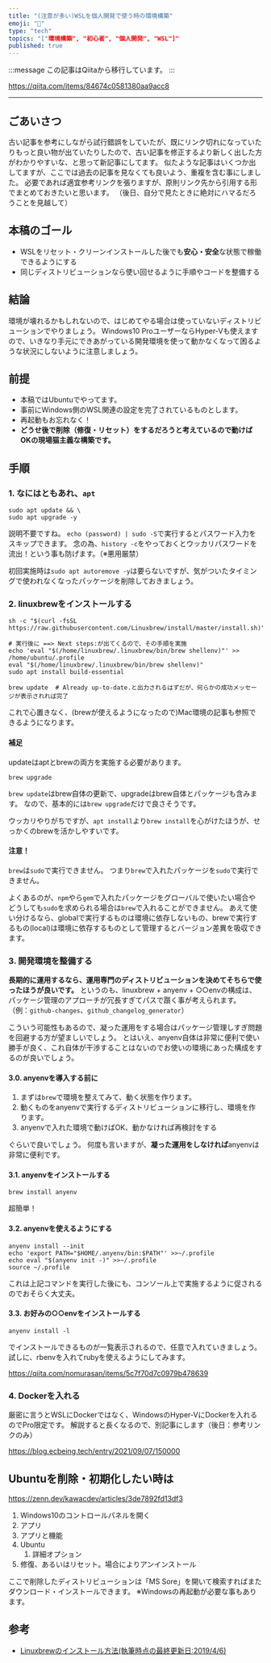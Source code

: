 ```yaml
---
title: "(注意が多い)WSLを個人開発で使う時の環境構築"
emoji: "📝"
type: "tech"
topics: "["環境構築", "初心者", "個人開発", "WSL"]"
published: true
---
```


:::message
この記事はQiitaから移行しています。
:::

https://qiita.com/items/84674c0581380aa9acc8

---

## ごあいさつ
古い記事を参考にしながら試行錯誤をしていたが、既にリンク切れになっていたりもっと良い物が出ていたりしたので、古い記事を修正するより新しく出した方がわかりやすいな、と思って新記事にしてます。
似たような記事はいくつか出してますが、ここでは過去の記事を見なくても良いよう、重複を含む事にしました。
必要であれば適宜参考リンクを張りますが、原則リンク先から引用する形でまとめておきたいと思います。
（後日、自分で見たときに絶対にハマるだろうことを見越して）

## 本稿のゴール
- WSLをリセット・クリーンインストールした後でも**安心・安全**な状態で稼働できるようにする
- 同じディストリビューションなら使い回せるように手順やコードを整備する

## 結論
環境が壊れるかもしれないので、はじめてやる場合は使っていないディストリビューションでやりましょう。
Windows10 ProユーザーならHyper-Vも使えますので、いきなり手元にできあがっている開発環境を使って動かなくなって困るような状況にしないように注意しましょう。

## 前提
- 本稿ではUbuntuでやってます。
- 事前にWindows側のWSL関連の設定を完了されているものとします。
- 再起動もお忘れなく！
- **どうせ後で削除（修復・リセット）をするだろうと考えているので動けばOKの現場猫主義な構築です。**

## 手順
### 1. なにはともあれ、`apt`
```
sudo apt update && \
sudo apt upgrade -y
```

説明不要ですね。
`echo (password) | sudo -S`で実行するとパスワード入力をスキップできます。
念の為、`history -c`をやっておくとウッカリパスワードを流出！という事も防げます。（※悪用厳禁）

初回実施時は`sudo apt autoremove -y`は要らないですが、気がついたタイミングで使われなくなったパッケージを削除しておきましょう。

### 2. linuxbrewをインストールする

```
sh -c "$(curl -fsSL https://raw.githubusercontent.com/Linuxbrew/install/master/install.sh)"

# 実行後に ==> Next steps:が出てくるので、その手順を実施
echo 'eval "$(/home/linuxbrew/.linuxbrew/bin/brew shellenv)"' >> /home/ubuntu/.profile
eval "$(/home/linuxbrew/.linuxbrew/bin/brew shellenv)"
sudo apt install build-essential

brew update  # Already up-to-date.と出力されるはずだが、何らかの成功メッセージが表示されれば完了
```

これで心置きなく、(brewが使えるようになったので)Mac環境の記事も参照できるようになります。

#### 補足
updateはaptとbrewの両方を実施する必要があります。

```
brew upgrade
```

`brew update`はbrew自体の更新で、upgradeはbrew自体とパッケージも含みます。
なので、基本的には`brew upgrade`だけで良さそうです。

ウッカリやりがちですが、`apt install`より`brew install`を心がけたほうが、せっかくのbrewを活かしやすいです。

#### 注意！
`brew`は`sudo`で実行できません。
つまり`brew`で入れたパッケージを`sudo`で実行できません。

よくあるのが、`npm`やら`gem`で入れたパッケージをグローバルで使いたい場合やどうしても`sudo`を求められる場合は`brew`で入れることができません。
あえて使い分けるなら、globalで実行するものは環境に依存しないもの、brewで実行するもの(local)は環境に依存するものとして管理するとバージョン差異を吸収できます。

### 3. 開発環境を整備する
**長期的に運用するなら、運用専門のディストリビューションを決めてそちらで使ったほうが良いです。**
というのも、linuxbrew + anyenv + ○○envの構成は、パッケージ管理のアプローチが冗長すぎてパスで躓く事が考えられます。
（例：`github-changes`、`github_changelog_generator`）

こういう可能性もあるので、凝った運用をする場合はパッケージ管理しすぎ問題を回避する方が望ましいでしょう。
とはいえ、anyenv自体は非常に便利で使い勝手が良く、これ自体が干渉することはないのでお使いの環境にあった構成をするのが良いでしょう。

#### 3.0. anyenvを導入する前に
1. まずは`brew`で環境を整えてみて、動く状態を作ります。
1. 動くものをanyenvで実行するディストリビューションに移行し、環境を作ります。
1. anyenvで入れた環境で動けばOK、動かなければ再検討をする

ぐらいで良いでしょう。
何度も言いますが、**凝った運用をしなければ**anyenvは非常に便利です。

#### 3.1. anyenvをインストールする
```
brew install anyenv 
```

超簡単！

#### 3.2. anyenvを使えるようにする
```
anyenv install --init
echo 'export PATH="$HOME/.anyenv/bin:$PATH"' >>~/.profile
echo eval "$(anyenv init -)" >>~/.profile
source ~/.profile
```

これは上記コマンドを実行した後にも、コンソール上で実施するように促されるのでおそらく大丈夫。

#### 3.3. お好みの○○envをインストールする
```
anyenv install -l
```

でインストールできるものが一覧表示されるので、任意で入れていきましょう。
試しに、rbenvを入れてrubyを使えるようにしてみます。

https://qiita.com/nomurasan/items/5c7f70d7c0979b478639

### 4. Dockerを入れる
厳密に言うとWSLにDockerではなく、WindowsのHyper-VにDockerを入れるのでPro限定です。
解説すると長くなるので、別記事にします（後日：参考リンクのみ）

https://blog.ecbeing.tech/entry/2021/09/07/150000

## Ubuntuを削除・初期化したい時は

https://zenn.dev/kawacdev/articles/3de7892fd13df3

1. Windows10のコントロールパネルを開く
1. アプリ
1. アプリと機能
1. Ubuntu
    1. 詳細オプション
1. 修復、あるいはリセット。場合によりアンインストール

ここで削除したディストリビューションは「MS Sore」を開いて検索すればまたダウンロード・インストールできます。
※Windowsの再起動が必要な事もあります。

## 参考
- [Linuxbrewのインストール方法(執筆時点の最終更新日:2019/4/6)](https://fukatsu.tech/linuxbrew)

